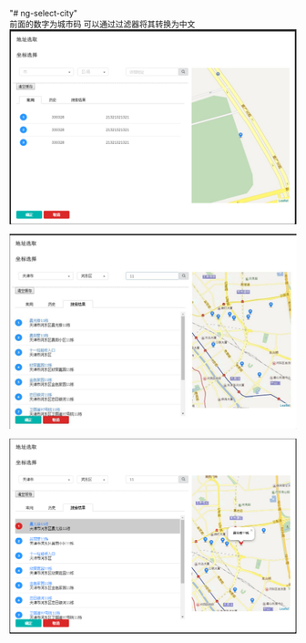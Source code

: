 "# ng-select-city"
<br>
前面的数字为城市码 可以通过过滤器将其转换为中文
![image](https://github.com/jsshizhan/ng-select-city/blob/master/example1.png)

![image](https://github.com/jsshizhan/ng-select-city/blob/master/example2.jpg)

![image](https://github.com/jsshizhan/ng-select-city/blob/master/example3.png)
